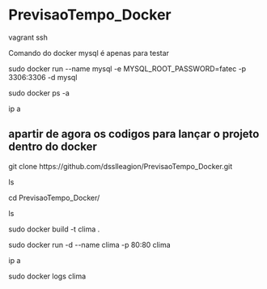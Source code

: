 # PrevisaoTempo_Docker

vagrant ssh 

<p>Comando do docker mysql é apenas para testar </p>
<p> sudo docker run  --name mysql -e  MYSQL_ROOT_PASSWORD=fatec   -p 3306:3306 -d  mysql </p>
<p>sudo docker ps -a</p>
<p>ip a</p>

## apartir de agora os codigos para lançar o projeto dentro do docker

<p>git clone https://github.com/dsslleagion/PrevisaoTempo_Docker.git</p>
<p>ls</p>
<p>cd PrevisaoTempo_Docker/</p>
<p>ls</p>
<p>sudo docker build -t clima .</p>
<p>sudo docker run -d --name clima -p 80:80 clima</p>
<p>ip a</p>
<p>sudo docker logs clima</p>

